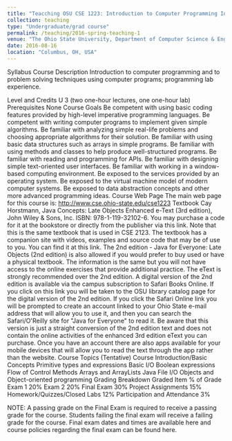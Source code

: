 ```yaml
---
title: "Teacching OSU CSE 1223: Introduction to Computer Programming In Java"
collection: teaching
type: "Undergraduate/grad course"
permalink: /teaching/2016-spring-teaching-1
venue: "The Ohio State University, Department of Computer Science & Engineering"
date: 2016-08-16
location: "Columbus, OH, USA"
---
```


Syllabus
Course Description
Introduction to computer programming and to problem solving techniques using computer programs;
programming lab experience.

Level and Credits
U 3 (two one-hour lectures, one one-hour lab)
Prerequisites
None
Course Goals
Be competent with using basic coding features provided by high-level imperative programming languages.
Be competent with writing computer programs to implement given simple algorithms.
Be familiar with analyzing simple real-life problems and choosing appropriate algorithms for their solution.
Be familiar with using basic data structures such as arrays in simple programs.
Be familiar with using methods and classes to help produce well-structured programs.
Be familiar with reading and programming for APIs.
Be familiar with designing simple text-oriented user interfaces.
Be familiar with working in a window-based computing environment.
Be exposed to the services provided by an operating system.
Be exposed to the virtual machine model of modern computer systems.
Be exposed to data abstraction concepts and other more advanced programming ideas.
Course Web Page
The main web page for this course is: http://www.cse.ohio-state.edu/cse1223
Textbook
Cay Horstmann, Java Concepts: Late Objects Enhanced e-Text (3rd edition), John Wiley & Sons, Inc. ISBN: 978-1-119-32102-6.  You may purchase a code for it at the bookstore or directly from the publisher via this link. Note that this is the same textbook that is used in CSE 2123.
The textbook has a companion site with videos, examples and source code that may be of use to you.  You can find it at this link.
The 2nd edition - Java for Everyone: Late Objects (2nd edition) is also allowed if you would prefer to buy used or have a physical textbook.  The information is the same but you will not have access to the online exercises that provide additional practice.  The eText is strongly recommended over the 2nd edition.
A digital version of the 2nd edition is available via the campus subscription to Safari Books Online. If you click on this link you will be taken to the OSU library catalog page for the digital version of the 2nd edition. If you click the Safari Online link you will be prompted to create an account linked to your Ohio State e-mail address that will allow you to use it, and then you can search the Safari/O'Reilly site for "Java for Everyone" to read it. Be aware that this version is just a straight conversion of the 2nd edition text and does not contain the online activities of the enhanced 3rd edition eText you can purchase. Once you have an account there are also apps available for your mobile devices that will allow you to read the text through the app rather than the website. 
Course Topics (Tentative)
Course Introduction/Basic Concepts
Primitive types and expressions
Basic I/O
Boolean expressions
Flow of Control
Methods
Arrays and ArrayLists
Java File I/O 
Objects and Object-oriented programming
Grading Breakdown
Graded Item
% of Grade
Exam 1
20%
Exam 2
20%
Final Exam
30%
Project Assignments
15%
Homework/Quizzes/Closed Labs
12%
Participation and Attendance
3%

NOTE:  A passing grade on the Final Exam is required to receive a passing grade for the course.  Students failing the final exam will receive a failing grade for the course.  Final exam dates and times are available here and course policies regarding the final exam can be found here.  



